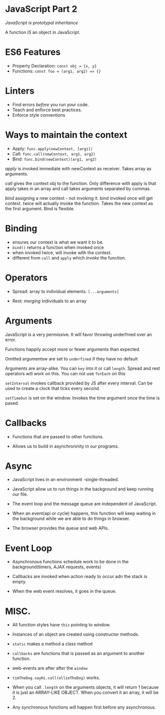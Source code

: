 # JavaScript Part 2

_JavaScript is prototypal inheritance_

A function _IS_ an object in JavaScript.

# ES6 Features

- Property Declaration: `const obj = {x, y}`
- Functions: `const foo = (arg1, arg2) => {}`

# Linters

- Find errors _before_ you run your code.
- Teach and enforce best practices.
- Enforce style conventions

# Ways to maintain the context

- Apply: `func.apply(newContext, [args])`
- Call: `func.call(newContext, arg1, arg2)`
- Bind: `func.bind(newContext)(arg1, arg2)`


_apply_ is invoked immediate with newContext as receiver. Takes array as arguments.

_call_ gives the context obj to the function. Only difference with apply is that apply takes in an array and call takes arguments separated by commas.

_bind_ assigning a new context - not invoking it. bind invoked once will get context. twice will actually invoke the function. Takes the new context as the first argument. Bind is flexible.

# Binding

- ensures our context is what we want it to be.
- `bind()` returns a function when invoked once
- when invoked twice, will invoke with the context.
- different from `call` and `apply` which _invoke_ the function.

# Operators

- Spread: array to individual elements. `[...arguments]`

- Rest: _merging_ individuals to an array

# Arguments

JavaScript is a very permissive. It will favor throwing underfnied over an error.

Functions happily accept more or fewer arguments than expected.

Omitted argumentsw are set to `underfined` if they have no default

Arguments are array-alike. You can `key` into it or call `length`. Spread and rest operators will work on this. You can not use `forEach` on this

`setInterval` invokes callback provided by JS after every interval. Can be used to create a clock that ticks every second.

`setTimeOut` is set on the window. Invokes the time argument once the time is pased.

# Callbacks

- Functions that are passed to other functions.

- Allows us to build in asynchroninity in our programs.

# Async

- JavaScript lives in an environment -single-threaded.

- JavaScript allow us to run things in the background and keep running our file.

- The event loop and the message queue are independent of JavaScript.

- When an event(api or cycle) happens, this function will keep waiting in the background while we are able to do things in browser.

- The browser provides the queue and web APIs.

# Event Loop

- Asynchronous functions schedule work to be done in the background(timers, AJAX requests, events)

- Callbacks are invoked when action ready to occur adn the stack is empty.

- When the web event resolves, it goes in the queue.

# MISC.

- All function styles have `this` pointing to window.

- Instances of an object are created using constructor methods.

- `static` makes a method a class method

- `callbacks` are functions that is passed as an argument to another function.

- web-events are after after the `window`

- `timTheDog.sayHi.call(ellieTheDog)` works.

- When you call `.length` on the arguments objects, it will return 1 because it is just an ARRAY-LIKE OBJECT. When you convert it an array, it will be 2.

- Any synchronous functions will happen first before any asynchronous.
